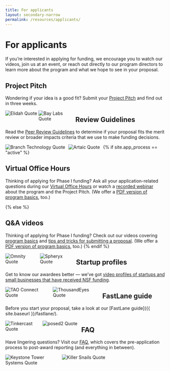 ```yaml
---
title: For applicants
layout: secondary-narrow
permalink: /resources/applicants/
---
```


# For applicants

If you’re interested in applying for funding, we encourage you to watch our videos, join us at an event, or reach out directly to our program directors to learn more about the program and what we hope to see in your proposal. 

## Project Pitch

Wondering if your idea is a good fit? Submit your [Project Pitch]({{site.baseurl}}/project-pitch/) and find out in three weeks.

<div style="max-width: 53rem;margin-bottom:1rem;float:left">
 <img src="{{ site.baseurl }}/assets/img/showcase/Elidah Quote Image.png" alt="Elidah Quote" style="float:left; margin-right:2%; max-width:47%;">
  <img src="{{ site.baseurl }}/assets/img/showcase/Bay Labs Quote Image.png" alt="Bay Labs Quote" style="float:left; margin-right:2%; max-width:47%;">
 </div>

## Review Guidelines

Read the [Peer Review Guidelines](https://seedfund.nsf.gov/resources/review/peer-review/) to determine if your proposal fits the merit review or broader impacts criteria that we use to make funding decisions.

<div class="usa-content usa-grid">
  <img src="{{ site.baseurl }}/assets/img/showcase/Branch Technology Quote Image.png" alt="Branch Technology Quote" style="float:left; margin-right:2%; max-width:47%;">
  <img src="{{ site.baseurl }}/assets/img/showcase/Artaic Quote Image.png" alt="Artaic Quote" style="float:left; margin-right:2%; max-width:47%;">
 
 </div>

{% if site.app_process == "active" %}
## Virtual Office Hours

Thinking of applying for Phase I funding? Ask all your application-related questions during our [Virtual Office Hours](https://seedfund.nsf.gov/events/) or watch a [recorded webinar](https://youtu.be/nBJsCt28ip0) about the program and the Project Pitch. (We offer a [PDF version of program basics]({{site.baseurl}}/assets/files/press/overview2019.pdf), too.)

{% else %}
## Q&A videos

Thinking of applying for Phase I funding? Check out our videos covering [program basics](https://youtu.be/nBJsCt28ip0) and [tips and tricks for submitting a proposal](https://youtu.be/kpK24Uqto14). (We offer a [PDF version of program basics](https://www.nsf.gov/eng/iip/sbir/documents/About_NSF_SBIR_STTR.pdf), too.)
{% endif %}


<div style="max-width: 53rem;margin-bottom:1rem;float:left">
   <img src="{{ site.baseurl }}/assets/img/showcase/Omnity Quote Image.png" alt="Omnity Quote" style="float:left; margin-right:2%; max-width:47%;">
  <img src="{{ site.baseurl }}/assets/img/showcase/Spheryx Quote.png" alt="Spheryx Quote" style="float:left; margin-right:2%; max-width:47%;">
 </div>
 
## Startup profiles

Get to know our awardees better — we’ve got [video profiles of startups and small businesses that have received NSF funding](https://www.youtube.com/playlist?list=PLGhBP1C7iCOkPp8yv2I3ZGk16LiMIiikb).

<div style="max-width: 53rem;margin-bottom:1rem;float:left">
 <img src="{{ site.baseurl }}/assets/img/showcase/TAO Connect Quote Image.png" alt="TAO Connect Quote" style="float:left; margin-right:2%; max-width:47%;">
  <img src="{{ site.baseurl }}/assets/img/showcase/ThousandEyes Quote Image.png" alt="ThousandEyes Quote" style="float:left; margin-right:2%; max-width:47%;">
 </div>
 </section>

## FastLane guide

Before you start your proposal, take a look at our [FastLane guide]({{ site.baseurl }}/fastlane/). 
 
<div style="max-width: 53rem;margin-bottom:1rem;float:left">
  <img src="{{ site.baseurl }}/assets/img/showcase/Tinkercast Quote Image.png" alt="Tinkercast Quote" style="float:left; margin-right:2%; max-width:47%;">
  <img src="{{ site.baseurl }}/assets/img/showcase/posed2 Quote Image.png" alt="posed2 Quote" style="float:left; margin-right:2%; max-width:47%;">
 </div>

## FAQ

Have lingering questions? Visit our [FAQ](https://www.nsf.gov/publications/pub_summ.jsp?ods_key=nsf19047), which covers the pre-application process to post-award reporting (and everything in between).
<div style="max-width: 53rem;margin-bottom:1rem;float:left">
<img src="{{ site.baseurl }}/assets/img/showcase/Keystone Tower Systems Quote.png" alt="Keystone Tower Systems Quote" style="float:left; margin-right:2%; max-width:47%;">
  <img src="{{ site.baseurl }}/assets/img/showcase/Killer Snails Quote Image.png" alt="Killer Snails Quote" style="float:left; margin-right:2%; max-width:47%;">
 </div>
